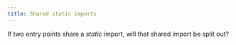 ```yaml
---
title: Shared static imports
---
```


If two entry points share a _static_ import, will that shared import be split out?
